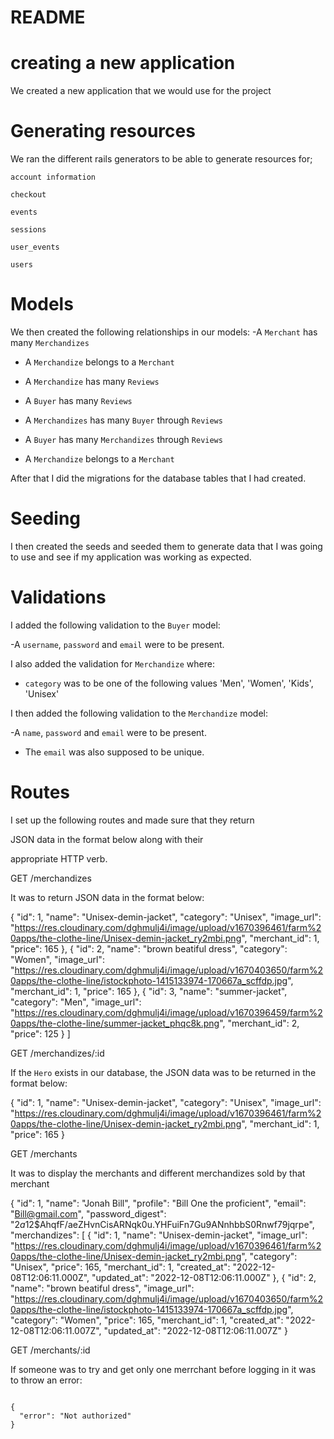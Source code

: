 # README


# creating a new application

We created a new application that we would use for the 
project

# Generating resources

We ran the different rails generators to be able to generate resources for;

`account information`

`checkout`

`events`

`sessions`

`user_events`

`users`


# Models

We then created the following relationships in our models:
-A `Merchant` has many `Merchandizes`

- A `Merchandize` belongs to a  `Merchant`

- A `Merchandize` has many  `Reviews`

- A `Buyer` has many  `Reviews`

- A `Merchandizes` has many `Buyer` through  `Reviews`

- A `Buyer` has many `Merchandizes` through  `Reviews`

- A `Merchandize` belongs to a  `Merchant`


After that I did the migrations for the database tables that I had created.

# Seeding
I then created the seeds and seeded them to generate data that I was going to use and see if my application was working as expected.

# Validations
I added the following validation to the `Buyer` model:

-A `username`, `password` and `email` were to be present. 

I also added the validation for `Merchandize` where:

- `category` was to be one of the following values 'Men', 'Women', 'Kids', 'Unisex' 

I then added the following validation to the `Merchandize` model:

-A `name`, `password` and `email` were to be present.

- The `email` was also supposed to be unique.



# Routes
I set up the following routes and made sure that they return

 JSON data in the format below along with their 
 
 appropriate HTTP verb.

GET /merchandizes

 It was to return JSON data in the format below:

{
    "id": 1,
    "name": "Unisex-demin-jacket",
    "category": "Unisex",
    "image_url": "https://res.cloudinary.com/dghmulj4i/image/upload/v1670396461/farm%20apps/the-clothe-line/Unisex-demin-jacket_ry2mbi.png",
    "merchant_id": 1,
    "price": 165
  },
  {
    "id": 2,
    "name": "brown beatiful dress",
    "category": "Women",
    "image_url": "https://res.cloudinary.com/dghmulj4i/image/upload/v1670403650/farm%20apps/the-clothe-line/istockphoto-1415133974-170667a_scffdp.jpg",
    "merchant_id": 1,
    "price": 165
  },
  {
    "id": 3,
    "name": "summer-jacket",
    "category": "Men",
    "image_url": "https://res.cloudinary.com/dghmulj4i/image/upload/v1670396459/farm%20apps/the-clothe-line/summer-jacket_phqc8k.png",
    "merchant_id": 2,
    "price": 125
  }
  ]
 

GET /merchandizes/:id

If the `Hero` exists in our database, the JSON data was to be returned in the format below:

 

{
  "id": 1,
  "name": "Unisex-demin-jacket",
  "category": "Unisex",
  "image_url": "https://res.cloudinary.com/dghmulj4i/image/upload/v1670396461/farm%20apps/the-clothe-line/Unisex-demin-jacket_ry2mbi.png",
  "merchant_id": 1,
  "price": 165
}


 GET /merchants

 It was to display the merchants and different merchandizes sold by that merchant


  {
    "id": 1,
    "name": "Jonah Bill",
    "profile": "Bill One the proficient",
    "email": "Bill@gmail.com",
    "password_digest": "$2a$12$AhqfF/aeZHvnCisARNqk0u.YHFuiFn7Gu9ANnhbbS0Rnwf79jqrpe",
    "merchandizes": [
      {
        "id": 1,
        "name": "Unisex-demin-jacket",
        "image_url": "https://res.cloudinary.com/dghmulj4i/image/upload/v1670396461/farm%20apps/the-clothe-line/Unisex-demin-jacket_ry2mbi.png",
        "category": "Unisex",
        "price": 165,
        "merchant_id": 1,
        "created_at": "2022-12-08T12:06:11.000Z",
        "updated_at": "2022-12-08T12:06:11.000Z"
      },
      {
        "id": 2,
        "name": "brown beatiful dress",
        "image_url": "https://res.cloudinary.com/dghmulj4i/image/upload/v1670403650/farm%20apps/the-clothe-line/istockphoto-1415133974-170667a_scffdp.jpg",
        "category": "Women",
        "price": 165,
        "merchant_id": 1,
        "created_at": "2022-12-08T12:06:11.007Z",
        "updated_at": "2022-12-08T12:06:11.007Z"
      }


 GET /merchants/:id

If someone was to try and get only one merrchant before logging in it was to throw an error:

```

{ 
  "error": "Not authorized"
}

```

